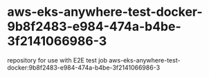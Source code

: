 # aws-eks-anywhere-test-docker-9b8f2483-e984-474a-b4be-3f2141066986-3
repository for use with E2E test job aws-eks-anywhere-test-docker:9b8f2483-e984-474a-b4be-3f2141066986-3
